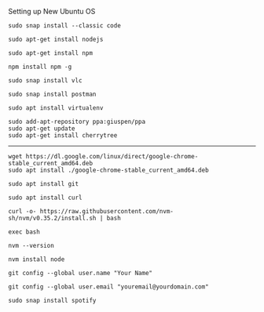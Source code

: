 Setting up New Ubuntu OS

`sudo snap install --classic code`

`sudo apt-get install nodejs`

`sudo apt-get install npm`

`npm install npm -g`

`sudo snap install vlc`

`sudo snap install postman`

`sudo apt install virtualenv`

```
sudo add-apt-repository ppa:giuspen/ppa
sudo apt-get update
sudo apt-get install cherrytree
```

***

```
wget https://dl.google.com/linux/direct/google-chrome-stable_current_amd64.deb
sudo apt install ./google-chrome-stable_current_amd64.deb
```

`sudo apt install git`

`sudo apt install curl`

`curl -o- https://raw.githubusercontent.com/nvm-sh/nvm/v0.35.2/install.sh | bash`

`exec bash`

`nvm --version`

`nvm install node`

`git config --global user.name "Your Name"`

`git config --global user.email "youremail@yourdomain.com"`

`sudo snap install spotify`